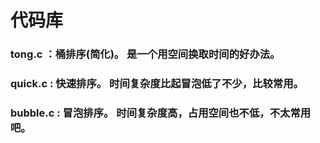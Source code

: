 # 代码库
### tong.c ：桶排序(简化)。 是一个用空间换取时间的好办法。
### quick.c : 快速排序。 时间复杂度比起冒泡低了不少，比较常用。
### bubble.c : 冒泡排序。 时间复杂度高，占用空间也不低，不太常用吧。

